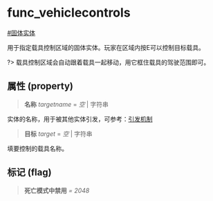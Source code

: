 # func_vehiclecontrols
[#固体实体](wiki/solid_entity)

用于指定载具控制区域的固体实体。玩家在区域内按E可以控制目标载具。

?> 载具控制区域会自动跟着载具一起移动，用它框住载具的驾驶范围即可。

## 属性 (property)
> **名称** *targetname* = *空* | 字符串

实体的名称，用于被其他实体引发，可参考：[引发机制](wiki/trigger)

> **目标** *target* = *空* | 字符串

填要控制的载具名称。

## 标记 (flag)
> **死亡模式中禁用** *= 2048*

